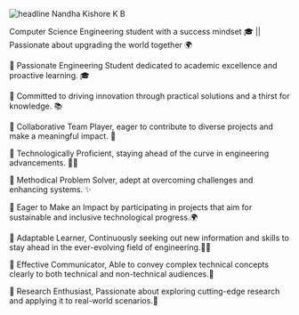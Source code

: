 ![headline](https://github.com/user-attachments/assets/72c10545-f982-4024-8c38-9e0eaba7332b)
Nandha Kishore K B 

Computer Science Engineering student with a success mindset 🎓 || Passionate about upgrading the world together 🌍

🎯 Passionate Engineering Student dedicated to academic excellence and proactive learning. 🎓

🎯 Committed to driving innovation through practical solutions and a thirst for knowledge. 📚

🎯 Collaborative Team Player, eager to contribute to diverse projects and make a meaningful impact. 🤝

🎯 Technologically Proficient, staying ahead of the curve in engineering advancements. 👨‍💻

🎯 Methodical Problem Solver, adept at overcoming challenges and enhancing systems. ✨️

🎯 Eager to Make an Impact by participating in projects that aim for sustainable and inclusive technological progress.🌍

🎯 Adaptable Learner, Continuously seeking out new information and skills to stay ahead in the ever-evolving field of engineering.👨‍🎓

🎯 Effective Communicator, Able to convey complex technical concepts clearly to both technical and non-technical audiences.🔮

🎯 Research Enthusiast, Passionate about exploring cutting-edge research and applying it to real-world scenarios.🌌
